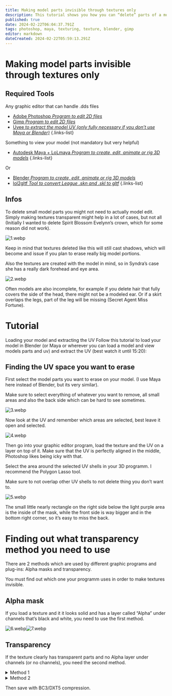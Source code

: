 ```yaml
---
title: Making model parts invisible through textures only
description: This tutorial shows you how you can “delete” parts of a model/skin without having to actually 3D-edit it just by editing it in Photoshop or Gimp.
published: true
date: 2024-02-22T06:04:37.791Z
tags: photoshop, maya, texturing, texture, blender, gimp
editor: markdown
dateCreated: 2024-02-22T05:59:13.291Z
---
```


# Making model parts invisible through textures only
## Required Tools
 Any graphic editor that can handle .dds files
-   [Adobe Photoshop *Program to edit 2D files*](/core-guides/tools/adobe/photoshop)
-   [Gimp *Program to edit 2D files*](/core-guides/tools/gimp)
-   [Uvee *to extract the model UV (only fully necessary if you don’t use Maya or Blender)*](https://github.com/tarngaina/uvee)
{.links-list}

Something to view your model (not mandatory but very helpful)

-   [Autodesk Maya + LoLmaya *Program to create, edit, animate or rig 3D models*](/core-guides/tools/maya)
{.links-list}

Or 

-   [Blender *Program to create, edit, animate or rig 3D models*](/core-guides/tools/blender)
-   [lol2gltf *Tool to convert League .skn and .skl to gltf*](/core-guides/tools/lol2gltf)
{.links-list}

## Infos
To delete small model parts you might not need to actually model edit. Simply making textures transparent might help in a lot of cases, but not all (Initially I wanted to delete Spirit Blossom Evelynn’s crown, which for some reason did not work).

![1.webp](/user-pictures/goat/invisimodel/1.webp)

Keep in mind that textures deleted like this will still cast shadows, which will become and issue if you plan to erase really big model portions.

Also the textures are created with the model in mind, so in Syndra’s case she has a really dark forehead and eye area.

![2.webp](/user-pictures/goat/invisimodel/2.webp)

Often models are also incomplete, for example if you delete hair that fully covers the side of the head, there might not be a modeled ear. Or if a skirt overlaps the legs, part of the leg will be missing (Secret Agent Miss Fortune).

# Tutorial
Loading your model and extracting the UV
Follow this tutorial to load your model in Blender (or Maya or wherever you can load a model and view models parts and uv) and extract the UV (best watch it until 15:20):

## Finding the UV space you want to erase
First select the model parts you want to erase on your model. (I use Maya here instead of Blender, but its very similar).

Make sure to select everything of whatever you want to remove, all small areas and also the back side which can be hard to see sometimes.

![3.webp](/user-pictures/goat/invisimodel/3.webp)

Now look at the UV and remember which areas are selected, best leave it open and selected.

![4.webp](/user-pictures/goat/invisimodel/4.webp)

Then go into your graphic editor program, load the texture and the UV on a layer on top of it. Make sure that the UV is perfectly aligned in the middle, Photoshop likes being icky with that.

Select the area around the selected UV shells in your 3D programm. I recommend the Polygon Lasso tool.

Make sure to not overlap other UV shells to not delete thing you don’t want to.

![5.webp](/user-pictures/goat/invisimodel/5.webp)

The small little nearly rectangle on the right side below the light purple area is the inside of the mask, while the front side is way bigger and in the bottom right corner, so it’s easy to miss the back.

# Finding out what transparency method you need to use
There are 2 methods which are used by different graphic programs and plug-ins: Alpha masks and transparency.

You must find out which one your programm uses in order to make textures invisible.

## Alpha mask
If you load a texture and it it looks solid and has a layer called “Alpha” under channels that’s black and white, you need to use the first method.

![6.webp](/user-pictures/goat/invisimodel/6.webp)![7.webp](/user-pictures/goat/invisimodel/7.webp)

## Transparency
If the texture clearly has transparent parts and no Alpha layer under channels (or no channels), you need the second method.

<details>
<summary>Method 1</summary>
<br>
I use Photoshop for this one.

Go to the Alpha layer under “Channels”. Then paint all the areas you just selected in fully black.

(The gray areas are already existing transparencies from the skin)
  
![9.webp](/user-pictures/goat/invisimodel/9.webp)
</details>
<details>
<summary>Method 2</summary>
<br>
I use Gimp for this.

Simply take your eraser tool and erase all the selected areas fully.
  
![10.webp](/user-pictures/goat/invisimodel/10.webp)
</details>

Then save with BC3/DXT5 compression.
